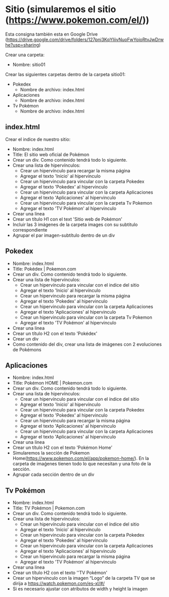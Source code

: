 # Sitio (simularemos el sitio (https://www.pokemon.com/el/))
Esta consigna también esta en Google Drive (https://drive.google.com/drive/folders/127pni3KqYIiivNuoFwYoioRtvJwDrwhe?usp=sharing)

Crear una carpeta:
* Nombre: sitio01

Crear las siguientes carpetas dentro de la carpeta sitio01:
* Pokedex
   * Nombre de archivo: index.html
* Aplicaciones
   * Nombre de archivo: index.html
* Tv Pokémon
   * Nombre de archivo: index.html

## index.html
Crear el indice de nuestro sitio:
* Nombre: index.html
* Title: El sitio web oficial de Pokémon
* Crear un div. Como contenido tendrá todo lo siguiente.
* Crear una lista de hipervínculos: 
   * Crear un hipervínculo para recargar la misma página
   * Agregar el texto 'Inicio' al hipervínculo
   * Crear un hipervinculo para vincular con la carpeta Pokedex
   * Agregar el texto 'Pokedex' al hipervinculo
   * Crear un hipervinculo para vincular con la carpeta Aplicaciones
   * Agregar el texto 'Aplicaciones' al hipervinculo
   * Crear un hipervinculo para vincular con la carpeta Tv Pokemon
   * Agregar el texto 'TV Pokémon' al hipervinculo
* Crear una linea
* Crear un título H1 con el text 'Sitio web de Pokémon'	
* Incluir las 3 imágenes de la carpeta images con su subtitulo correspondiente
* Agrupar el par imagen-subtítulo dentro de un div

## Pokedex
* Nombre: index.html
* Title: Pokédex | Pokemon.com
* Crear un div. Como contenido tendrá todo lo siguiente.
* Crear una lista de hipervínculos: 
   * Crear un hipervínculo para vincular con el indice del sitio
   * Agregar el texto 'Inicio' al hipervínculo
   * Crear un hipervinculo para recargar la misma página
   * Agregar el texto 'Pokedex' al hipervinculo
   * Crear un hipervinculo para vincular con la carpeta Aplicaciones
   * Agregar el texto 'Aplicaciones' al hipervinculo
   * Crear un hipervinculo para vincular con la carpeta Tv Pokemon
   * Agregar el texto 'TV Pokémon' al hipervinculo
* Crear una linea
* Crear un título H2 con el texto 'Pokédex'
* Crear un div 
* Como contenido del div, crear una lista de imágenes con 2 evoluciones de Pokémons

## Aplicaciones	
* Nombre: index.html
* Title: Pokémon HOME | Pokemon.com
* Crear un div. Como contenido tendrá todo lo siguiente.
* Crear una lista de hipervínculos: 
   * Crear un hipervínculo para vincular con el índice del sitio
   * Agregar el texto 'Inicio' al hipervínculo
   * Crear un hipervinculo para vincular con la carpeta Pokedex
   * Agregar el texto 'Pokedex' al hipervinculo
   * Crear un hipervinculo para recargar la misma página
   * Agregar el texto 'Aplicaciones' al hipervinculo
   * Crear un hipervinculo para vincular con la carpeta Aplicaciones
   * Agregar el texto 'Aplicaciones' al hipervinculo
* Crear una linea
* Crear un título H2 con el texto 'Pokémon Home’	
* Simularemos la sección de Pokemon Home(https://www.pokemon.com/el/app/pokemon-home/). En la carpeta de imaǵenes tienen todo lo que necesitan y una foto de la sección.
* Agrupar cada sección dentro de un div

## Tv Pokémon
* Nombre: index.html
* Title: TV Pokémon | Pokemon.com
* Crear un div. Como contenido tendrá todo lo siguiente. 
* Crear una lista de hipervínculos: 
   * Crear un hipervínculo para vincular con el índice del sitio
   * Agregar el texto 'Inicio' al hipervínculo
   * Crear un hipervinculo para vincular con la carpeta Pokedex
   * Agregar el texto 'Pokedex' al hipervinculo
  * Crear un hipervinculo para vincular con la carpeta Aplicaciones
   * Agregar el texto 'Aplicaciones' al hipervinculo
   * Crear un hipervinculo para recargar la misma página
   * Agregar el texto 'TV Pokémon' al hipervinculo
* Crear una linea
* Crear un título H2 con el texto ''TV Pokémon'	
* Crear un hipervinculo con la imagen “Logo” de la carpeta TV que se dirija a https://watch.pokemon.com/es-xl/#/
* Si es necesario ajustar con atributos de width y height la imagen

